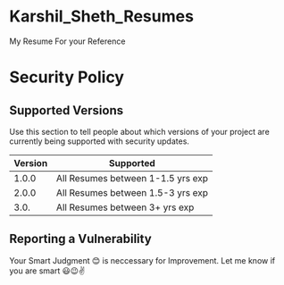 # Karshil_Sheth_Resumes
My Resume For your Reference


# Security Policy

## Supported Versions

Use this section to tell people about which versions of your project are
currently being supported with security updates.

| Version | Supported          |
| ------- | ------------------ |
| 1.0.0   | All Resumes between 1-1.5 yrs exp|
| 2.0.0   | All Resumes between 1.5-3 yrs exp|
| 3.0.    | All Resumes between 3+ yrs exp|

## Reporting a Vulnerability
Your Smart Judgment 😊 is neccessary for Improvement.
Let me know if you are smart 😃😉✌
